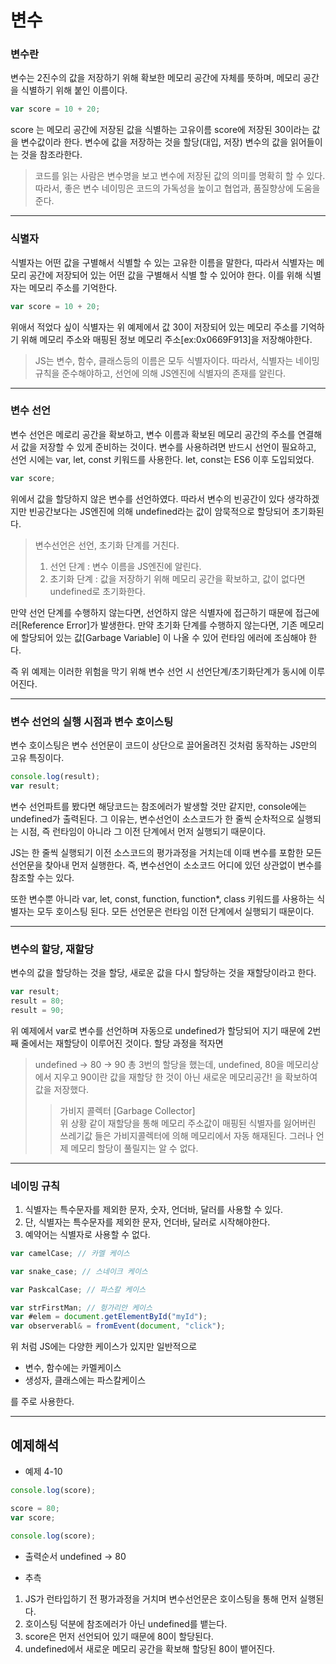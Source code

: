 
# 변수

### 변수란

변수는 2진수의 값을 저장하기 위해 확보한 메모리 공간에 자체를 뜻하며, 메모리 공간을 식별하기 위해 붙인 이름이다.
```JavaScript
var score = 10 + 20;
```
score 는 메모리 공간에 저장된 값을 식별하는 고유이름
score에 저장된 30이라는 값을 변수값이라 한다.
변수에 값을 저장하는 것을 할당(대입, 저장)
변수의 값을 읽어들이는 것을 참조라한다.

> 코드를 읽는 사람은 변수명을 보고 변수에 저장된 값의 의미를 명확히 할 수 있다.
따라서, 좋은 변수 네이밍은 코드의 가독성을 높이고 협업과, 품질향상에 도움을 준다.

--------

### 식별자

식별자는 어떤 값을 구별해서 식별할 수 있는 고유한 이름을 말한다, 따라서 식별자는 메모리 공간에 저장되어 있는 어떤 값을 구별해서 식별 할 수 있어야 한다. 이를 위해 식별자는 메모리 주소를 기억한다.
```JavaScript
var score = 10 + 20;
```
위애서 적었다 싶이 식별자는 위 예제에서 값 30이 저장되어 있는 메모리 주소를 기억하기 위해 메모리 주소와 매핑된 정보 메모리 주소[ex:0x0669F913]을 저장해야한다.
 > JS는 변수, 함수, 클래스등의 이름은 모두 식별자이다.
따라서, 식별자는 네이밍 규칙을 준수해야하고, 선언에 의해 JS엔진에 식별자의 존재를 알린다.

--------

### 변수 선언

변수 선언은 메로리 공간을 확보하고, 변수 이름과 확보된 메모리 공간의 주소를 연결해서 값을 저장할 수 있게 준비하는 것이다.
변수를 사용하려면 반드시 선언이 필요하고, 선언 시에는 var, let, const 키워드를 사용한다.
let, const는 ES6 이후 도입되었다.
```JavaScript
var score;
```
위에서 값을 할당하지 않은 변수를 선언하였다. 따라서 변수의 빈공간이 있다 생각하겠지만 빈공간보다는 JS엔진에 의해 undefined라는 값이 암묵적으로 할당되어 초기화된다.

> 변수선언은 선언, 초기화 단계를 거친다.
> 1. 선언 단계 : 변수 이름을 JS엔진에 알린다.
> 2. 초기화 단계 : 값을 저장하기 위해 메모리 공간을 확보하고, 값이 없다면 undefined로 초기화한다.

만약 선언 단계를 수행하지 않는다면, 선언하지 않은 식별자에 접근하기 때문에 접근에러[Reference Error]가 발생한다.
만약 초기화 단계를 수행하지 않는다면, 기존 메모리에 할당되어 있는 값[Garbage Variable] 이 나올 수 있어 런타임 에러에 조심해야 한다.

즉 위 예제는 이러한 위험을 막기 위해 변수 선언 시 선언단계/초기화단계가 동시에 이루어진다.

--------

### 변수 선언의 실행 시점과 변수 호이스팅

변수 호이스팅은 변수 선언문이 코드이 상단으로 끌어올려진 것처럼 동작하는 JS만의 고유 특징이다.
```JavaScript
console.log(result);
var result;
```
변수 선언파트를 봤다면 해당코드는 참조에러가 발생할 것만 같지만, console에는 undefined가 출력된다.
그 이유는, 변수선언이 소스코드가 한 줄씩 순차적으로 실행되는 시점, 즉 런타임이 아니라 그 이전 단계에서 먼저 실행되기 때문이다.

JS는 한 줄씩 실행되기 이전 소스코드의 평가과정을 거치는데 이때 변수를 포함한 모든 선언문을 찾아내 먼저 실행한다.
즉, 변수선언이 소소코드 어디에 있던 상관없이 변수를 참조할 수는 있다.

또한 변수뿐 아니라 var, let, const, function, function*, class 키워드를 사용하는 식별자는 모두 호이스팅 된다.
모든 선언문은 런타임 이전 단계에서 실행되기 때문이다.

--------

### 변수의 할당, 재할당

변수의 값을 할당하는 것을 할당, 새로운 값을 다시 할당하는 것을 재할당이라고 한다.
```JavaScript
var result;
result = 80;
result = 90;
```
위 예제에서 var로 변수를 선언하며 자동으로 undefined가 할당되어 지기 때문에 2번째 줄에서는 재할당이 이루어진 것이다.
할당 
과정을 적자면
> undefined -> 80 -> 90
총 3번의 할당을 했는데, undefined, 80을 메모리상에서 지우고 90이란 값을 재할당 한 것이 아닌 새로운 메모리공간! 을 확보하여 값을 저장했다.
>> 가비지 콜렉터 [Garbage Collector]<br>
>> 위 상황 같이 재할당을 통해 메모리 주소값이 매핑된 식별자를 잃어버린 쓰레기값 들은 가비지콜렉터에 의해 메모리에서 자동 해재된다. 그러나 언제 메모리 할당이 풀릴지는 알 수 없다.


--------

### 네이밍 규칙

1. 식별자는 특수문자를 제외한 문자, 숫자, 언더바, 달러를 사용할 수 있다.
2. 단, 식별자는 특수문자를 제외한 문자, 언더바, 달러로 시작해야한다.
3. 예약어는 식별자로 사용할 수 없다.

```JavaScript
var camelCase; // 카멜 케이스

var snake_case; // 스네이크 케이스

var PaskcalCase; // 파스칼 케이스

var strFirstMan; // 헝가리안 케이스
var #elem = document.getElementById("myId");
var observerabl& = fromEvent(document, "click");
```
위 처럼 JS에는 다양한 케이스가 있지만 일반적으로
 - 변수, 함수에는 카멜케이스
 - 생성자, 클래스에는 파스칼케이스
 
를 주로 사용한다.

--------

## 예제해석

- 예제 4-10
```JavaScript
console.log(score);

score = 80;
var score;

console.log(score);
```

- 출력순서 
undefined -> 80

- 추측
1. JS가 런타입하기 전 평가과정을 거치며 변수선언문은 호이스팅을 통해 먼저 실행된다.
2. 호이스팅 덕분에 참조에러가 아닌 undefined를 뱉는다.
3. score은 먼저 선언되어 있기 때문에 80이 할당된다.
4. undefined에서 새로운 메모리 공간을 확보해 할당된 80이 뱉어진다.

